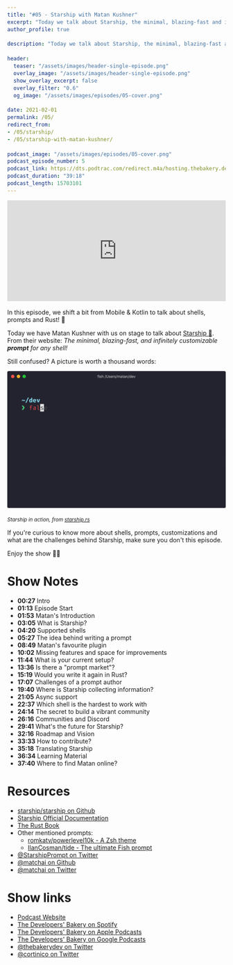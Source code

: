 ```yaml
---
title: "#05 - Starship with Matan Kushner"
excerpt: "Today we talk about Starship, the minimal, blazing-fast and infinitely customizable prompt shell with its author Matan Kushner"
author_profile: true

description: "Today we talk about Starship, the minimal, blazing-fast and infinitely customizable prompt shell with its author Matan Kushner"

header:
  teaser: "/assets/images/header-single-episode.png"
  overlay_image: "/assets/images/header-single-episode.png"
  show_overlay_excerpt: false
  overlay_filter: "0.6"
  og_image: "/assets/images/episodes/05-cover.png"

date: 2021-02-01
permalink: /05/
redirect_from:
- /05/starship/
- /05/starship-with-matan-kushner/

podcast_image: "/assets/images/episodes/05-cover.png"
podcast_episode_number: 5
podcast_link: https://dts.podtrac.com/redirect.m4a/hosting.thebakery.dev/05-thedevelopersbakery-starship.m4a
podcast_duration: "39:18"
podcast_length: 15703101
---
```


<iframe src="https://open.spotify.com/embed-podcast/episode/2fHLnVU6PgxZ5VeW3hWTSZ" width="100%" height="232" frameborder="0" allowtransparency="true" allow="encrypted-media"></iframe>

In this episode, we shift a bit from Mobile & Kotlin to talk about shells, prompts and Rust! 🦀

Today we have Matan Kushner with us on stage to talk about [Starship 🚀](https://github.com/starship/starship). From their website: _The minimal, blazing-fast, and infinitely customizable **prompt** for any shell!_

Still confused? A picture is worth a thousand words:

![starship-demo](/assets/images/posts/starship-demo.gif)

<small>_Starship in action, from [starship.rs](https://starship.rs)_</small>

If you're curious to know more about shells, prompts, customizations and what are the challenges behind Starship, make sure you don't this episode.

Enjoy the show 👨‍🍳

# Show Notes

* **00:27** Intro
* **01:13** Episode Start
* **01:53** Matan's Introduction
* **03:05** What is Starship?
* **04:20** Supported shells
* **05:27** The idea behind writing a prompt
* **08:49** Matan's favourite plugin
* **10:02** Missing features and space for improvements
* **11:44** What is your current setup?
* **13:36** Is there a "prompt market"?
* **15:19** Would you write it again in Rust?
* **17:07** Challenges of a prompt author
* **19:40** Where is Starship collecting information?
* **21:05** Async support
* **22:37** Which shell is the hardest to work with
* **24:14** The secret to build a vibrant community
* **26:16** Communities and Discord
* **29:41** What's the future for Starship?
* **32:16** Roadmap and Vision
* **33:33** How to contribute?
* **35:18** Translating Starship
* **36:34** Learning Material
* **37:40** Where to find Matan online?

# Resources

* <i class="fab fa-github"></i> [starship/starship on Github](https://github.com/starship/starship)
* <i class="fas fa-rocket"></i> [Starship Official Documentation](https://starship.rs/)
* <i class="fas fa-book"></i> [The Rust Book](https://doc.rust-lang.org/book/)
* Other mentioned prompts:
  * <i class="fab fa-github"></i> [romkatv/powerlevel10k - A Zsh theme](https://github.com/romkatv/powerlevel10k)
  * <i class="fab fa-github"></i> [IlanCosman/tide - The ultimate Fish prompt](https://github.com/IlanCosman/tide)
* <i class="fab fa-twitter"></i> [@StarshipPrompt on Twitter](https://twitter.com/StarshipPrompt)
* <i class="fab fa-github"></i> [@matchai on Github](https://github.com/matchai)
* <i class="fab fa-twitter"></i> [@matchai on Twitter](https://twitter.com/matchai)

# Show links

* <i class="fas fa-link"></i> [Podcast Website](https://thebakery.dev)
* <i class="fab fa-spotify"></i> [The Developers' Bakery on Spotify](https://open.spotify.com/show/4jV6Yoz7D38sZJlYMzJm3k?si=AL3ske_0R_CKlEScMhYhug)
* <i class="fas fa-podcast"></i> [The Developers' Bakery on Apple Podcasts](https://podcasts.apple.com/us/podcast/the-developers-bakery/id1542849034)
* <i class="fab fa-google-play"></i> [The Developers' Bakery on Google Podcasts](https://podcasts.google.com/feed/aHR0cHM6Ly90aGViYWtlcnkuZGV2L3BvZGNhc3QueG1s)
* <i class="fab fa-twitter"></i> [@thebakerydev on Twitter](https://twitter.com/thebakerydev)
* <i class="fab fa-twitter"></i> [@cortinico on Twitter](https://twitter.com/cortinico)